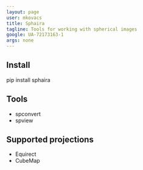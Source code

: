 ```yaml
---
layout: page
user: mkovacs
title: Sphaira
tagline: Tools for working with spherical images
google: UA-72173163-1
args: none
---
```


## Install

pip install sphaira

## Tools

* spconvert
* spview

## Supported projections

* Equirect
* CubeMap
